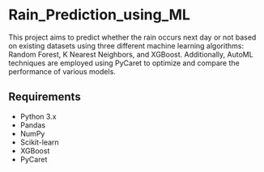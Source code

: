# Rain_Prediction_using_ML

This project aims to predict whether the rain occurs next day or not based on existing datasets using three different machine learning algorithms: Random Forest, K Nearest Neighbors, and XGBoost. Additionally, AutoML techniques are employed using PyCaret to optimize and compare the performance of various models.

## Requirements

- Python 3.x
- Pandas
- NumPy
- Scikit-learn
- XGBoost
- PyCaret


